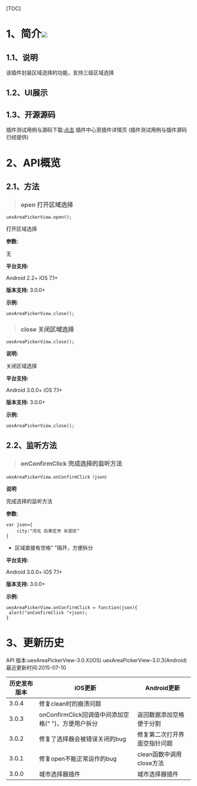 [TOC]
# 1、简介[![](http://appcan-download.oss-cn-beijing.aliyuncs.com/%E5%85%AC%E6%B5%8B%2Fgf.png)]()
## 1.1、说明
该插件封装区域选择的功能，支持三级区域选择

## 1.2、UI展示

## 1.3、开源源码
插件测试用例与源码下载:[点击](http://plugin.appcan.cn/details.html?id=449_index) 插件中心至插件详情页 (插件测试用例与插件源码已经提供)

# 2、API概览

## 2.1、方法

>### open  打开区域选择


`uexAreaPickerView.open();`


打开区域选择


**参数:**

无

**平台支持:**

Android 2.2+
iOS 7.1+

**版本支持:**
3.0.0+

**示例:**

```
uexAreaPickerView.close();
```

>### close 关闭区域选择

`uexAreaPickerView.close();`

**说明:**

关闭区域选择

**平台支持:**

Android 3.0.0+
iOS 7.1+

**版本支持:**
3.0.0+

**示例:**

```
uexAreaPickerView.close();
```



## 2.2、监听方法

>### onConfirmClick 完成选择的监听方法

`uexAreaPickerView.onConfirmClick（json）`

**说明**

完成选择的监听方法 


**参数:**

```
var json={
	city:"河北 石家庄市 长安区"
}
```
* 区域直接有空格" "隔开，方便拆分



**平台支持:**

Android 3.0.0+
iOS 7.1+

**版本支持:**
3.0.0+

**示例:**

```
uexAreaPickerView.onConfirmClick = function(json){
 alert("onConfirmClick "+json);
}
```



# 3、更新历史
API 版本:uexAreaPickerView-3.0.X(iOS) uexAreaPickerView-3.0.3(Android)
最近更新时间:2015-07-10

| 历史发布版本 | iOS更新 | Android更新 |
| ------------ | ------------ | ------------ |
| 3.0.4 |修复clean时的崩溃问题| |
| 3.0.3 |onConfirmClick回调值中间添加空格(" ")，方便用户拆分| 返回数据添加空格便于分割|
| 3.0.2 |修复了选择器会被错误关闭的bug | 修复第二次打开界面空指针问题|
| 3.0.1 |修复open不能正常运作的bug | clean函数中调用close方法|
| 3.0.0 | 城市选择器插件 | 城市选择器插件|





